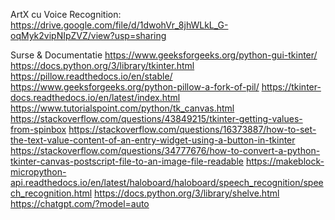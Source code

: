 ArtX cu Voice Recognition:
https://drive.google.com/file/d/1dwohVr_8jhWLkL_G-oqMyk2vipNIpZVZ/view?usp=sharing

Surse & Documentatie
https://www.geeksforgeeks.org/python-gui-tkinter/ 
https://docs.python.org/3/library/tkinter.html 
https://pillow.readthedocs.io/en/stable/ 
https://www.geeksforgeeks.org/python-pillow-a-fork-of-pil/ 
https://tkinter-docs.readthedocs.io/en/latest/index.html 
https://www.tutorialspoint.com/python/tk_canvas.html 
https://stackoverflow.com/questions/43849215/tkinter-getting-values-from-spinbox 
https://stackoverflow.com/questions/16373887/how-to-set-the-text-value-content-of-an-entry-widget-using-a-button-in-tkinter 
https://stackoverflow.com/questions/34777676/how-to-convert-a-python-tkinter-canvas-postscript-file-to-an-image-file-readable 
https://makeblock-micropython-api.readthedocs.io/en/latest/haloboard/haloboard/speech_recognition/speech_recognition.html
https://docs.python.org/3/library/shelve.html
https://chatgpt.com/?model=auto
